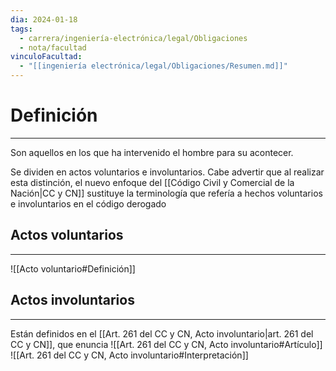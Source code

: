 ```yaml
---
dia: 2024-01-18
tags:
  - carrera/ingeniería-electrónica/legal/Obligaciones
  - nota/facultad
vinculoFacultad:
  - "[[ingeniería electrónica/legal/Obligaciones/Resumen.md]]"
---
```

# Definición
---
Son aquellos en los que ha intervenido el hombre para su acontecer.

Se dividen en actos voluntarios e involuntarios. Cabe advertir que al realizar esta distinción, el nuevo enfoque del [[Código Civil y Comercial de la Nación|CC y CN]] sustituye la terminología que refería a hechos voluntarios e involuntarios en el código derogado

## Actos voluntarios
---
![[Acto voluntario#Definición]]

## Actos involuntarios
---
Están definidos en el [[Art. 261 del CC y CN, Acto involuntario|art. 261 del CC y CN]], que enuncia ![[Art. 261 del CC y CN, Acto involuntario#Artículo]]
![[Art. 261 del CC y CN, Acto involuntario#Interpretación]]
	  

	  
